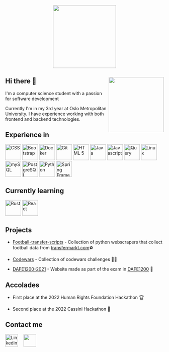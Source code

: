 <div align="center">
<img height="200" align="center" src="https://media2.giphy.com/media/ryRe2vuYIQ3RQ5eMtY/giphy.gif?cid=ecf05e47vesz4chmvnbpx9cmrx20pnqgc38o2p8omchuob04&rid=giphy.gif&ct=s">
</div>
<div>
<img align="right" height="175" src="https://c.tenor.com/NeJfHqkmdMIAAAAi/tux-linux-penguin.gif"/>
<h2>Hi there 👋</h2>

I'm a computer science student with a passion for software development

Currently I'm in my 3rd year at Oslo Metropolitan University. I have experience working with both frontend and backend technologies.

</div>
<h2>Experience in</h2>
<div>
<img src="https://cdn.jsdelivr.net/gh/devicons/devicon/icons/css3/css3-original.svg" width="50" alt="CSS"/>
<img src="https://cdn.jsdelivr.net/gh/devicons/devicon/icons/bootstrap/bootstrap-original.svg" width="50" alt="Bootstrap"/>
<img src="https://cdn.jsdelivr.net/gh/devicons/devicon/icons/docker/docker-original.svg" width="50" alt="Docker"/>
<img src="https://cdn.jsdelivr.net/gh/devicons/devicon/icons/git/git-original.svg" width="50" alt="Git"/>
<img src="https://cdn.jsdelivr.net/gh/devicons/devicon/icons/html5/html5-original.svg" width="50" alt="HTML 5"/>
<img src="https://cdn.jsdelivr.net/gh/devicons/devicon/icons/java/java-original.svg" width="50" alt="Java"/>
<img src="https://cdn.jsdelivr.net/gh/devicons/devicon/icons/javascript/javascript-original.svg" width="50" alt="Javascript"/>
<img src="https://cdn.jsdelivr.net/gh/devicons/devicon/icons/jquery/jquery-original.svg" width="50" alt="jQuery"/>
<img src="https://cdn.jsdelivr.net/gh/devicons/devicon/icons/linux/linux-original.svg" width="50" alt="Linux"/>
<img src="https://cdn.jsdelivr.net/gh/devicons/devicon/icons/mysql/mysql-original.svg" width="50" alt="mySQL"/>
<img src="https://cdn.jsdelivr.net/gh/devicons/devicon/icons/postgresql/postgresql-original.svg" width="50" alt="PostgreSQL"/>
<img src="https://cdn.jsdelivr.net/gh/devicons/devicon/icons/python/python-original.svg" width="50" alt="Python"/>
<img src="https://cdn.jsdelivr.net/gh/devicons/devicon/icons/spring/spring-original.svg" width="50" alt="Spring Framework"/>
</div>

<h2>Currently learning</h2>
<div>
<img src="https://cdn.jsdelivr.net/gh/devicons/devicon/icons/rust/rust-plain.svg" width="50" alt="Rust"/>
<img src="https://cdn.jsdelivr.net/gh/devicons/devicon/icons/react/react-original.svg" width="50" alt="React"/>
</div>

## Projects
- [Football-transfer-scripts](https://github.com/sortitoutsi/Football-transfer-scripts) - Collection of python webscrapers that collect football data from [transfermarkt.com](https://www.transfermarkt.com/)⚽

- [Codewars](https://github.com/krissmed/Codewars) - Collection of codewars challenges 👨‍💻

- [DAFE1200-2021](https://github.com/krissmed/DAFE1200-2021) - Website made as part of the exam in [DAFE1200](https://student.oslomet.no/en/studier/-/studieinfo/emne/DAFE1200/2020/H%C3%98ST) 📝

## Accolades

- First place at the 2022 Human Rights Foundation Hackathon 🏆

- Second place at the 2022 Cassini Hackathon 🥈
<h2>Contact me</h2>
<div>
<a href="https://www.linkedin.com/in/kristian-smedsrod/"><img src="https://cdn.jsdelivr.net/gh/devicons/devicon/icons/linkedin/linkedin-original.svg" width="40" alt="Linkedin"/></a>
<img src="https://upload.wikimedia.org/wikipedia/commons/5/59/Empty.png" width="10">
<a href="mailto:krissmed@protonmail.com"><img src="https://www.svgrepo.com/show/19046/email-at.svg" width="40"></a>
</div>
